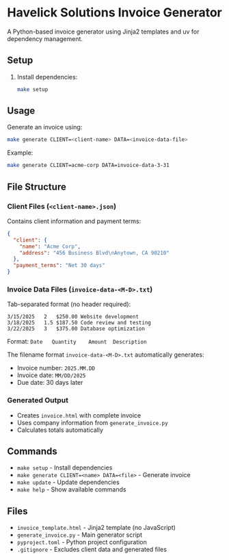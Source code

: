 # Havelick Solutions Invoice Generator

A Python-based invoice generator using Jinja2 templates and uv for dependency management.

## Setup

1. Install dependencies:
   ```bash
   make setup
   ```

## Usage

Generate an invoice using:
```bash
make generate CLIENT=<client-name> DATA=<invoice-data-file>
```

Example:
```bash
make generate CLIENT=acme-corp DATA=invoice-data-3-31
```

## File Structure

### Client Files (`<client-name>.json`)
Contains client information and payment terms:
```json
{
  "client": {
    "name": "Acme Corp",
    "address": "456 Business Blvd\nAnytown, CA 90210"
  },
  "payment_terms": "Net 30 days"
}
```

### Invoice Data Files (`invoice-data-<M-D>.txt`)
Tab-separated format (no header required):
```
3/15/2025	2	$250.00	Website development
3/18/2025	1.5	$187.50	Code review and testing
3/22/2025	3	$375.00	Database optimization
```

Format: `Date	Quantity	Amount	Description`

The filename format `invoice-data-<M-D>.txt` automatically generates:
- Invoice number: `2025.MM.DD`
- Invoice date: `MM/DD/2025`
- Due date: 30 days later

### Generated Output
- Creates `invoice.html` with complete invoice
- Uses company information from `generate_invoice.py`
- Calculates totals automatically

## Commands

- `make setup` - Install dependencies
- `make generate CLIENT=<name> DATA=<file>` - Generate invoice
- `make update` - Update dependencies
- `make help` - Show available commands

## Files

- `invoice_template.html` - Jinja2 template (no JavaScript)
- `generate_invoice.py` - Main generator script
- `pyproject.toml` - Python project configuration
- `.gitignore` - Excludes client data and generated files